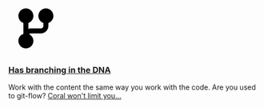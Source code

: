 <div>
    <!-- https://useiconic.com/open/, fork -->
    <a href="/documentation/content/basics">
        <svg xmlns="http://www.w3.org/2000/svg" width="100" height="100" viewBox="0 -1 6 10">
          <path d="M1.5 0c-.83 0-1.5.67-1.5 1.5 0 .66.41 1.2 1 1.41v2.19c-.59.2-1 .75-1 1.41 0 .83.67 1.5 1.5 1.5s1.5-.67 1.5-1.5c0-.6-.34-1.1-.84-1.34.09-.09.21-.16.34-.16h2c.82 0 1.5-.68 1.5-1.5v-.59c.59-.2 1-.75 1-1.41 0-.83-.67-1.5-1.5-1.5s-1.5.67-1.5 1.5c0 .66.41 1.2 1 1.41v.59c0 .28-.22.5-.5.5h-2c-.17 0-.35.04-.5.09v-1.19c.59-.2 1-.75 1-1.41 0-.83-.67-1.5-1.5-1.5z" />
        </svg>
    </a>
</div>

### [Has branching in the DNA](/documentation/content/basics)

Work with the content the same way you work with the code. Are you used to git-flow? [Coral won't limit you...](/documentation/content/basics)